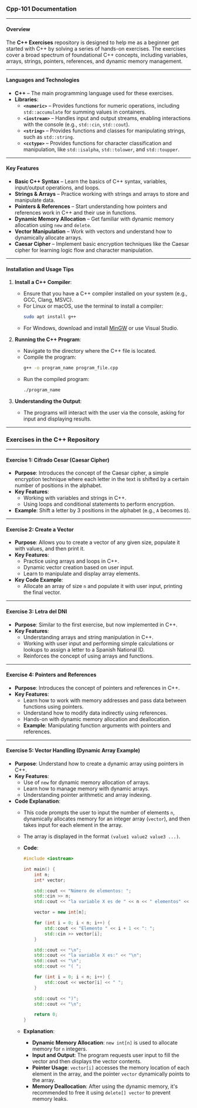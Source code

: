 ### **Cpp-101 Documentation**

---

#### **Overview**
The **C++ Exercises** repository is designed to help me as a beginner get started with C++ by solving a series of hands-on exercises. The exercises cover a broad spectrum of foundational C++ concepts, including variables, arrays, strings, pointers, references, and dynamic memory management.

---

#### **Languages and Technologies**
- **C++** – The main programming language used for these exercises.
- **Libraries**:
  - **`<numeric>`** – Provides functions for numeric operations, including `std::accumulate` for summing values in containers.
  - **`<iostream>`** – Handles input and output streams, enabling interactions with the console (e.g., `std::cin`, `std::cout`).
  - **`<string>`** – Provides functions and classes for manipulating strings, such as `std::string`.
  - **`<cctype>`** – Provides functions for character classification and manipulation, like `std::isalpha`, `std::tolower`, and `std::toupper`.

---

#### **Key Features**
- **Basic C++ Syntax** – Learn the basics of C++ syntax, variables, input/output operations, and loops.
- **Strings & Arrays** – Practice working with strings and arrays to store and manipulate data.
- **Pointers & References** – Start understanding how pointers and references work in C++ and their use in functions.
- **Dynamic Memory Allocation** – Get familiar with dynamic memory allocation using `new` and `delete`.
- **Vector Manipulation** – Work with vectors and understand how to dynamically allocate arrays.
- **Caesar Cipher** – Implement basic encryption techniques like the Caesar cipher for learning logic flow and character manipulation.

---

#### **Installation and Usage Tips**
1. **Install a C++ Compiler**:
   - Ensure that you have a C++ compiler installed on your system (e.g., GCC, Clang, MSVC).
   - For Linux or macOS, use the terminal to install a compiler:
     ```bash
     sudo apt install g++
     ```
   - For Windows, download and install [MinGW](http://www.mingw.org/) or use Visual Studio.

2. **Running the C++ Program**:
   - Navigate to the directory where the C++ file is located.
   - Compile the program:
     ```bash
     g++ -o program_name program_file.cpp
     ```
   - Run the compiled program:
     ```bash
     ./program_name
     ```

3. **Understanding the Output**:
   - The programs will interact with the user via the console, asking for input and displaying results.

---

### **Exercises in the C++ Repository**

---

#### **Exercise 1: Cifrado Cesar (Caesar Cipher)**
- **Purpose**: Introduces the concept of the Caesar cipher, a simple encryption technique where each letter in the text is shifted by a certain number of positions in the alphabet.
- **Key Features**: 
   - Working with variables and strings in C++.
   - Using loops and conditional statements to perform encryption.
- **Example**: Shift a letter by 3 positions in the alphabet (e.g., `A` becomes `D`).

---

#### **Exercise 2: Create a Vector**
- **Purpose**: Allows you to create a vector of any given size, populate it with values, and then print it.
- **Key Features**: 
   - Practice using arrays and loops in C++.
   - Dynamic vector creation based on user input.
   - Learn to manipulate and display array elements.
- **Key Code Example**:
   - Allocate an array of size `n` and populate it with user input, printing the final vector.
   
---

#### **Exercise 3: Letra del DNI**
- **Purpose**: Similar to the first exercise, but now implemented in C++.
- **Key Features**: 
   - Understanding arrays and string manipulation in C++.
   - Working with user input and performing simple calculations or lookups to assign a letter to a Spanish National ID.
   - Reinforces the concept of using arrays and functions.

---

#### **Exercise 4: Pointers and References**
- **Purpose**: Introduces the concept of pointers and references in C++.
- **Key Features**: 
   - Learn how to work with memory addresses and pass data between functions using pointers.
   - Understand how to modify data indirectly using references.
   - Hands-on with dynamic memory allocation and deallocation.
   - **Example**: Manipulating function arguments with pointers and references.

---

#### **Exercise 5: Vector Handling (Dynamic Array Example)**
- **Purpose**: Understand how to create a dynamic array using pointers in C++.
- **Key Features**:
   - Use of `new` for dynamic memory allocation of arrays.
   - Learn how to manage memory with dynamic arrays.
   - Understanding pointer arithmetic and array indexing.
- **Code Explanation**:
   - This code prompts the user to input the number of elements `n`, dynamically allocates memory for an integer array (`vector`), and then takes input for each element in the array.
   - The array is displayed in the format `(value1 value2 value3 ...)`.
   - **Code**:
     ```cpp
     #include <iostream>

     int main() {
         int n;
         int* vector;

         std::cout << "Número de elementos: ";
         std::cin >> n;
         std::cout << "la variable X es de " << n << " elementos" << "\n";

         vector = new int[n];

         for (int i = 0; i < n; i++) {
             std::cout << "Elemento " << i + 1 << ": ";
             std::cin >> vector[i];
         }

         std::cout << "\n";
         std::cout << "la variable X es:" << "\n";
         std::cout << "\n";
         std::cout << "( ";

         for (int i = 0; i < n; i++) {
             std::cout << vector[i] << " ";
         }

         std::cout << ")";
         std::cout << "\n";

         return 0;
     }
     ```

   - **Explanation**: 
     - **Dynamic Memory Allocation**: `new int[n]` is used to allocate memory for `n` integers.
     - **Input and Output**: The program requests user input to fill the vector and then displays the vector contents.
     - **Pointer Usage**: `vector[i]` accesses the memory location of each element in the array, and the pointer `vector` dynamically points to the array.
     - **Memory Deallocation**: After using the dynamic memory, it's recommended to free it using `delete[] vector` to prevent memory leaks.
